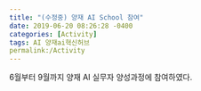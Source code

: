 ```yaml
---
title: "(수정중) 양재 AI School 참여"
date: 2019-06-20 08:26:28 -0400
categories: [Activity]
tags: AI 양재ai혁신허브
permalink:/Activity
---
```


6월부터 9월까지 양재 AI 실무자 양성과정에 참여하였다.
